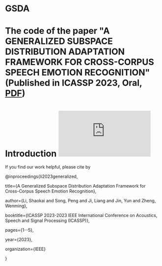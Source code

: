 # GSDA
# The code of the paper "A GENERALIZED SUBSPACE DISTRIBUTION ADAPTATION FRAMEWORK FOR CROSS-CORPUS SPEECH EMOTION RECOGNITION" (Published in ICASSP 2023, Oral, [PDF](https://ieeexplore.ieee.org/stamp/stamp.jsp?tp=&arnumber=10097258))

# Introduction ![image](https://github.com/shaokai1209/GSDA/blob/main/ICASPP_poster_GSDA_2023.pdf)

If you find our work helpful, please cite by

@inproceedings{li2023generalized,

  title={A Generalized Subspace Distribution Adaptation Framework for Cross-Corpus Speech Emotion Recognition},
  
  author={Li, Shaokai and Song, Peng and Ji, Liang and Jin, Yun and Zheng, Wenming},
  
  booktitle={ICASSP 2023-2023 IEEE International Conference on Acoustics, Speech and Signal Processing (ICASSP)},
  
  pages={1--5},
  
  year={2023},
  
  organization={IEEE}
  
}
